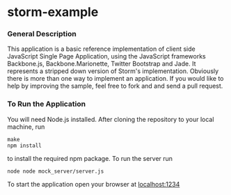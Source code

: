 storm-example
=============

### General Description

This application is a basic reference implementation of client side JavaScript Single Page Application, using the JavaScript frameworks Backbone.js, 
Backbone.Marionette, Twitter Bootstrap and Jade. It represents a stripped down version of Storm's implementation. 
Obviously there is more than one way to implement an application. If you would 
like to help by improving the sample, feel free to fork and and send a pull request.

### To Run the Application

You will need Node.js installed. After cloning the repository to your local machine, run 
    
    make
    npm install

to install the required npm package.
To run the server run
    
    node node mock_server/server.js

To start the application open your browser at [localhost:1234](http://localhost:1234)
